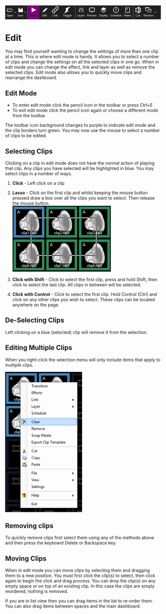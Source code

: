 ![](../../images/toolbar.png) 
# Edit

You may find yourself wanting to change the settings of more than one clip at a time. This is where edit mode is handy. It allows you to select a number of clips and change the settings on all the selected clips in one go. When in edit mode you can change the effect, link and layer as well as remove the selected clips. Edit mode also allows you to quickly move clips and rearrange the dashboard.

## Edit Mode
- To enter edit mode click the pencil icon in the toolbar or press Ctrl+E
- To exit edit mode click the pencil icon again or choose a different mode from the toolbar

The toolbar icon background changes to purple to indicate edit mode and the clip borders turn green. You may now use the mouse to select a number of clips to be edited. 

## Selecting Clips
Clicking on a clip in edit mode does not have the normal action of playing that clip. Any clips you have selected will be highlighted in blue. You may select clips in a number of ways.

1. **Click** - Left click on a clip

2. **Lasso** - Click on the first clip and whilst keeping the mouse button pressed draw a box over all the clips you want to select. Then release the mouse button.   
![](../../images/edit-lasso.png)

3. **Click with Shift** - Click to select the first clip, press and hold Shift, then click to select the last clip. All clips in between will be selected.

4. **Click with Control** - Click to select the first clip. Hold Control (Ctrl) and click on any other clips you wish to select. These clips can be located anywhere on the page.

## De-Selecting Clips
Left clicking on a blue (selected) clip will remove it from the selection.
 
## Editing Multiple Clips
When you right-click the selection menu will only include items that apply to multiple clips.

![](../../images/edit-mode-menu.png)

## Removing clips
To quickly remove clips first select them using any of the methods above and then press the keyboard Delete or Backspace key.

## Moving Clips
When in edit mode you can move clips by selecting them and dragging them to a new position. You must first click the clip(s) to select, then click again to begin the click and drag process. You can drop the clip(s) on any empty space or on top of an existing clip. In this case the clips are simply reordered, nothing is removed.

If you are in list view then you can drag items in the list to re-order them. You can also drag items between spaces and the main dashboard.
